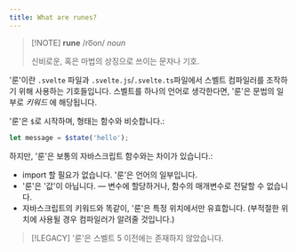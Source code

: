 ```yaml
---
title: What are runes?
---
```


> [!NOTE] **rune** /ro͞on/ _noun_
>
> 신비로운, 혹은 마법의 상징으로 쓰이는 문자나 기호.

'룬'이란 `.svelte` 파일과 `.svelte.js`/`.svelte.ts`파일에서 스벨트 컴파일러를 조작하기 위해 사용하는 기호들입니다. 스벨트를 하나의 언어로 생각한다면, '룬'은 문법의 일부로 _키워드_ 에 해당됩니다.

'룬'은 `$`로 시작하며, 형태는 함수와 비슷합니다.:

```js
let message = $state('hello');
```

하지만, '룬'은 보통의 자바스크립트 함수와는 차이가 있습니다.:

- import 할 필요가 없습니다. '룬'은 언어의 일부입니다.
- '룬'은 '값'이 아닙니다. — 변수에 할당하거나, 함수의 매개변수로 전달할 수 없습니다.
- 자바스크립트의 키워드와 똑같이, '룬'은 특정 위치에서만 유효합니다. (부적절한 위치에 사용될 경우 컴파일러가 알려줄 것입니다.)

> [!LEGACY]
> '룬'은 스벨트 5 이전에는 존재하지 않았습니다.
